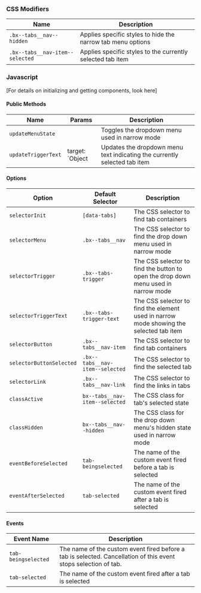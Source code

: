 ### CSS Modifiers

| Name                          | Description                                                 |
|-------------------------------|-------------------------------------------------------------|
| `.bx--tabs__nav--hidden`        | Applies specific styles to hide the narrow tab menu options |
| `.bx--tabs__nav-item--selected` | Applies specific styles to the currently selected tab item  |

### Javascript

[For details on initializing and getting components, look here]

#### Public Methods

| Name                | Params          | Description                                                               |
|---------------------|-----------------|---------------------------------------------------------------------------|
| `updateMenuState`   |                 | Toggles the dropdown menu used in narrow mode                             |
| `updateTriggerText` | target: `Object | Updates the dropdown menu text indicating the currently selected tab item |

#### Options

| Option                   | Default Selector                | Description                                                                            |
|--------------------------|---------------------------------|----------------------------------------------------------------------------------------|
| `selectorInit`           | `[data-tabs]`                   | The CSS selector to find tab containers                                                |
| `selectorMenu`           | `.bx--tabs__nav`                | The CSS selector to find the drop down menu used in narrow mode                        |
| `selectorTrigger`        | `.bx--tabs-trigger`             | The CSS selector to find the button to open the drop down menu used in narrow mode     |
| `selectorTriggerText`    | `.bx--tabs-trigger-text`        | The CSS selector to find the element used in narrow mode showing the selected tab item |
| `selectorButton`         | `.bx--tabs__nav-item`           | The CSS selector to find tab containers                                                |
| `selectorButtonSelected` | `.bx--tabs__nav-item--selected` | The CSS selector to find the selected tab                                              |
| `selectorLink`           | `.bx--tabs__nav-link`           | The CSS selector to find the links in tabs                                             |
| `classActive`            | `bx--tabs__nav-item--selected`  | The CSS class for tab's selected state                                                 |
| `classHidden`            | `bx--tabs__nav--hidden`         | The CSS class for the drop down menu's hidden state used in narrow mode                |
| `eventBeforeSelected`    | `tab-beingselected`             | The name of the custom event fired before a tab is selected                            |
| `eventAfterSelected`     | `tab-selected`                  | The name of the custom event fired after a tab is selected                             |

#### Events

| Event Name             | Description                                            |
|------------------------|--------------------------------------------------------|
| `tab-beingselected` | The name of the custom event fired before a tab is selected. Cancellation of this event stops selection of tab. |
| `tab-selected`      | The name of the custom event fired after a tab is selected  |
